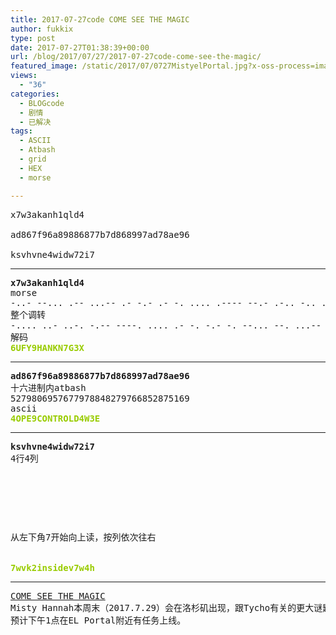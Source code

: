 ```yaml
---
title: 2017-07-27code COME SEE THE MAGIC
author: fukkix
type: post
date: 2017-07-27T01:38:39+00:00
url: /blog/2017/07/27/2017-07-27code-come-see-the-magic/
featured_image: /static/2017/07/0727MistyelPortal.jpg?x-oss-process=image/resize,m_fill,w_700,h_220
views:
  - "36"
categories:
  - BLOGcode
  - 剧情
  - 已解决
tags:
  - ASCII
  - Atbash
  - grid
  - HEX
  - morse

---
```

<pre>x7w3akanh1qld4

ad867f96a89886877b7d868997ad78ae96

ksvhvne4widw72i7
<!--more--></pre>

* * *

<pre><strong>x7w3akanh1qld4
</strong>morse
-..- --... .-- ...-- .- -.- .- -. .... .---- --.- .-.. -.. ....- 
整个调转
-.... ..- ..-. -.-- ----. .... .- -. -.- -. --... --. ...-- -..-
解码
<strong><span style="color: #99cc00;">6UFY9HANKN7G3X</span></strong></pre>

* * *

<pre><strong>ad867f96a89886877b7d868997ad78ae96
</strong>十六进制内atbash
5279806957677978848279766852875169
ascii<strong>
<span style="color: #99cc00;">4OPE9CONTROLD4W3E</span></strong></pre>

* * *

<pre><strong>ksvhvne4widw72i7
</strong>4行4列



<table border="0" cellpading="0" cellspacing="0"   >
  
  	
  
</table>

从左下角7开始向上读，按列依次往右


<span style="color: #99cc00;"><strong>7wvk2insidev7w4h</strong></span></pre>

* * *

<pre><a href="http://investigate.ingress.com/2017/07/27/come-see-the-magic/">COME SEE THE MAGIC</a>
Misty Hannah本周末（2017.7.29）会在洛杉矶出现，跟Tycho有关的更大谜题等待特工们揭晓。
预计下午1点在EL Portal附近有任务上线。</pre>